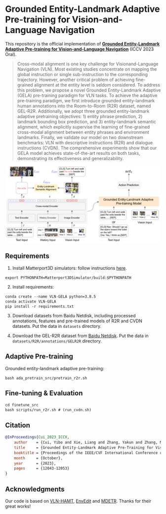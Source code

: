 # Grounded Entity-Landmark Adaptive Pre-training for Vision-and-Language Navigation
This repository is the official implementation of **[Grounded Entity-Landmark Adaptive Pre-training for Vision-and-Language Navigation](https://arxiv.org/abs/2308.12587)** (ICCV 2023 Oral).

>Cross-modal alignment is one key challenge for Visionand-Language Navigation (VLN). Most existing studies concentrate on mapping the global instruction or single sub-instruction to the corresponding trajectory. However, another critical problem of achieving fine-grained alignment at the entity level is seldom considered. To address this problem, we propose a novel Grounded Entity-Landmark Adaptive (GELA) pre-training paradigm for VLN tasks. To achieve the adaptive pre-training paradigm, we first introduce grounded entity-landmark human annotations into the Room-to-Room (R2R) dataset, named GEL-R2R. Additionally, we adopt three grounded entity-landmark adaptive pretraining objectives: 1) entity phrase prediction, 2) landmark bounding box prediction, and 3) entity-landmark semantic alignment, which explicitly supervise the learning of fine-grained cross-modal alignment between entity phrases and environment landmarks. Finally, we validate our model on two downstream benchmarks: VLN with descriptive instructions (R2R) and dialogue instructions (CVDN). The comprehensive experiments show that our GELA model achieves state-of-the-art results on both tasks, demonstrating its effectiveness and generalizability.

![framework](files/overview.png)

## Requirements

1. Install Matterport3D simulators: follow instructions [here](https://github.com/peteanderson80/Matterport3DSimulator).
```
export PYTHONPATH=Matterport3DSimulator/build:$PYTHONPATH
```

2. Install requirements:
```setup
conda create --name VLN-GELA python=3.8.5
conda activate VLN-GELA
pip install -r requirements.txt
```
3. Download datasets from Baidu Netdisk, including processed annotations, features and pre-trained models of R2R and CVDN datasets. Put the data in `datasets` directory.

4. Download the GEL-R2R dataset from [Baidu Netdisk](https://pan.baidu.com/s/12WTzZ05T8Uxy85znn28dfQ?pwd=64t7). Put the data in `datasets/R2R/annotations/GELR2R` directory.

## Adaptive Pre-training

Grounded entity-landmark adaptive pre-training:
```adaptive pre-train
bash ada_pretrain_src/pretrain_r2r.sh
```

## Fine-tuning & Evaluation

```finetune
cd finetune_src
bash scripts/run_r2r.sh # (run_cvdn.sh)
```

## Citation

```bibtex
@InProceedings{Cui_2023_ICCV,
    author    = {Cui, Yibo and Xie, Liang and Zhang, Yakun and Zhang, Meishan and Yan, Ye and Yin, Erwei},
    title     = {Grounded Entity-Landmark Adaptive Pre-Training for Vision-and-Language Navigation},
    booktitle = {Proceedings of the IEEE/CVF International Conference on Computer Vision (ICCV)},
    month     = {October},
    year      = {2023},
    pages     = {12043-12053}
}
  ```

## Acknowledgments
Our code is based on [VLN-HAMT](https://github.com/cshizhe/VLN-HAMT), [EnvEdit](https://github.com/jialuli-luka/EnvEdit) and [MDETR](https://github.com/ashkamath/mdetr). Thanks for their great works!
